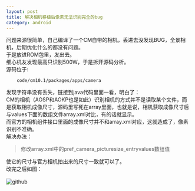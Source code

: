```yaml
---
layout: post
title: 解决相机移植后像素无法识别完全的bug 
category: android
---
```



问题来源很简单，自己编译了一个CM自带的相机，丢进去没发现BUG，全景相机，后期优化什么的都没有问题。<br>于是放进ROM包里，发出去。<br>细心机友发现最高只识别500W，于是拆开源码分析。<br>源码位于:

		code/cm10.1/packages/apps/camera

发现字符串没有丢失，链接到java代码里面一看，明白了：<br>CM的相机（AOSP和AOKP也是如此）识别相机的方式并不是读取某个文件，而是获取相机成像尺寸，源码里写死在array里面，也就是说，相机获取成像尺寸后与values下面的数组文件array.xml对比，有的话就显示。<br>而官方的相机组件接口里面的成像尺寸并不和array.xml对应，这就造成了，像素识别不准确。<br>解决办法：

>修改array.xml中的pref_camera_picturesize_entryvalues数组值

使它的尺寸与官方相机拍出来的尺寸一致就可以了。<br>改完之后如图：<br><br>
![github](camera.jpg)

